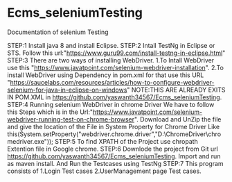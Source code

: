 # Ecms_seleniumTesting
Documentation of selenium Testing
 
STEP:1
 Install java 8 and install Eclipse.
STEP:2
  Intall TestNg in Eclipse or STS.
  Follow this url:"https://www.guru99.com/install-testng-in-eclipse.html"
STEP:3
   There are two ways of installing WebDriver.
  1.To Intall WebDriver use this "https://www.javatpoint.com/selenium-webdriver-installation".
  2.To install WebDriver using Dependency in pom.xml for that use this URL "https://saucelabs.com/resources/articles/how-to-configure-webdriver-selenium-for-java-in-eclipse-on-windows"
NOTE:THIS ARE ALREADY EXITS IN POM.XML in https://github.com/yaswanth34567/Ecms_seleniumTesting.
STEP:4
  Running selenium WebDriver in chrome Driver
  We have to follow this Steps which is in the Url:"https://www.javatpoint.com/selenium-webdriver-running-test-on-chrome-browser".
  Download and UnZip the file and give the location of the File in System Property for Chrome Driver
  Like this(System.setProperty("webdriver.chrome.driver","D:\\ChromeDriver\\chromedriver.exe")); 
STEP:5
 To find XPATH of the Project use chropath Extention file in Google chrome.
STEP:6
  Downlode the project from Git url https://github.com/yaswanth34567/Ecms_seleniumTesting. 
  Import and run as maven install.
  And Run the Testcases using TestNg 
STEP:7
  This program consists of 
   1.Login Test cases
   2.UserManagement page Test cases.
